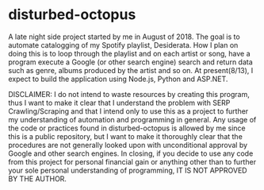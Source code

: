 # disturbed-octopus
A late night side project started by me in August of 2018.
The goal is to automate catalogging of my Spotify playlist, Desiderata.
How I plan on doing this is to loop through the playlist and on each artist or song, have a program execute a Google (or other search engine) search and return data such as genre, albums produced by the artist and so on.
At present(8/13), I expect to build the application using Node.js, Python and ASP.NET.

DISCLAIMER:
I do not intend to waste resources by creating this program, thus I want to make it clear that I understand the problem with SERP Crawling/Scraping and that I intend only to use this as a project to further my understanding of automation and programming in general. Any usage of the code or practices found in disturbed-octopus is allowed by me since this is a public repository, but I want to make it thoroughly clear that the procedures are not generally looked upon with unconditional approval by Google and other search engines. In closing, if you decide to use any code from this project for personal financial gain or anything other than to further your sole personal understanding of programming, IT IS NOT APPROVED BY THE AUTHOR.
